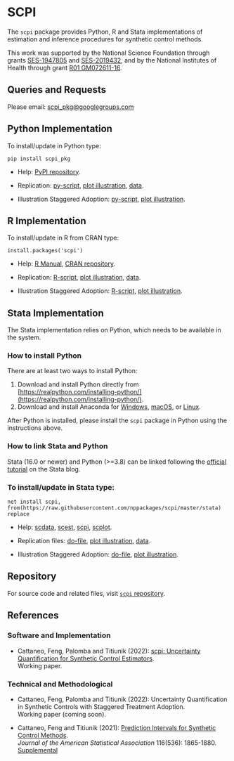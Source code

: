 # SCPI

The `scpi` package provides Python, R and Stata implementations of estimation and inference procedures for synthetic control methods.

This work was supported by the National Science Foundation through grants [SES-1947805](https://www.nsf.gov/awardsearch/showAward?AWD_ID=1947805) and [SES-2019432](https://www.nsf.gov/awardsearch/showAward?AWD_ID=2019432), and by the National Institutes of Health through grant [R01 GM072611-16](https://reporter.nih.gov/project-details/10093056).

## Queries and Requests

Please email: [scpi_pkg@googlegroups.com](mailto:scpi_pkg@googlegroups.com)

## Python Implementation

To install/update in Python type:
```
pip install scpi_pkg
```

- Help: [PyPI repository](https://pypi.org/project/scpi_pkg/).

- Replication: [py-script](https://github.com/nppackages/scpi/blob/main/Python/scpi_illustration.py), [plot illustration](https://github.com/nppackages/scpi/blob/main/Python/scpi_illustration_plot.py), [data](https://github.com/nppackages/scpi/blob/main/Python/scpi_germany.csv).

- Illustration Staggered Adoption: [py-script](https://github.com/nppackages/scpi/blob/main/Python/scpi_illustration-multi.py), [plot illustration](https://github.com/nppackages/scpi/blob/main/Python/scpi_illustration_plot-multi.py).


## R Implementation

To install/update in R from CRAN type:
```
install.packages('scpi')
````

- Help: [R Manual](https://cran.r-project.org/web/packages/scpi/scpi.pdf), [CRAN repository](https://cran.r-project.org/package=scpi).

- Replication: [R-script](https://github.com/nppackages/scpi/blob/main/R/scpi_illustration.R), [plot illustration](https://github.com/nppackages/scpi/blob/main/R/scpi_illustration_plot.R), [data](https://github.com/nppackages/scpi/blob/main/R/scpi_germany.csv).

- Illustration Staggered Adoption: [R-script](https://github.com/nppackages/scpi/blob/main/R/scpi_illustration-multi.R), [plot illustration](https://github.com/nppackages/scpi/blob/main/R/scpi_illustration_plot-multi.R).

## Stata Implementation

The Stata implementation relies on Python, which needs to be available in the system.

### How to install Python
There are at least two ways to install Python:
1. Download and install Python directly from [https://realpython.com/installing-python/](https://realpython.com/installing-python/).
2. Download and install Anaconda for [Windows](https://docs.anaconda.com/anaconda/install/windows/), [macOS](https://docs.anaconda.com/anaconda/install/mac-os/), or [Linux](https://docs.anaconda.com/anaconda/install/linux/).

After Python is installed, please install the `scpi` package in Python using the instructions above.

### How to link Stata and Python
Stata (16.0 or newer) and Python (>=3.8) can be linked following the [official tutorial](https://blog.stata.com/2020/08/18/stata-python-integration-part-1-setting-up-stata-to-use-python/) on the Stata blog.

### To install/update in Stata type:
```
net install scpi, from(https://raw.githubusercontent.com/nppackages/scpi/master/stata) replace
```

- Help: [scdata](https://github.com/nppackages/scpi/blob/main/stata/scdata.pdf), [scest](https://github.com/nppackages/scpi/blob/main/stata/scest.pdf), [scpi](https://github.com/nppackages/scpi/blob/main/stata/scpi.pdf), [scplot](https://github.com/nppackages/scpi/blob/main/stata/scplot.pdf).

- Replication files: [do-file](https://github.com/nppackages/scpi/blob/main/stata/scpi_illustration.do), [plot illustration](https://github.com/nppackages/scpi/blob/main/stata/scpi_illustration_plot.do), [data](https://github.com/nppackages/scpi/blob/main/stata/scpi_germany.dta).

- Illustration Staggered Adoption: [do-file](https://github.com/nppackages/scpi/blob/main/stata/scpi_illustration-multi.do), [plot illustration](https://github.com/nppackages/scpi/blob/main/stata/scpi_illustration_plot-multi.do).


## Repository

For source code and related files, visit [`scpi` repository](https://github.com/nppackages/scpi/).


## References

### Software and Implementation

- Cattaneo, Feng, Palomba and Titiunik (2022): [scpi: Uncertainty Quantification for Synthetic Control Estimators](https://nppackages.github.io/references/Cattaneo-Feng-Palomba-Titiunik_2022_scpi.pdf).<br>
Working paper.

### Technical and Methodological

- Cattaneo, Feng, Palomba and Titiunik (2022): Uncertainty Quantification in Synthetic Controls with Staggered Treatment Adoption.<br>
Working paper (coming soon).

- Cattaneo, Feng and Titiunik (2021): [Prediction Intervals for Synthetic Control Methods](https://nppackages.github.io/references/Cattaneo-Feng-Titiunik_2021_JASA.pdf).<br>
_Journal of the American Statistical Association_ 116(536): 1865-1880.<br>
[Supplemental](https://nppackages.github.io/references/Cattaneo-Feng-Titiunik_2021_JASA--Supplement.pdf)<br>

<br><br>
